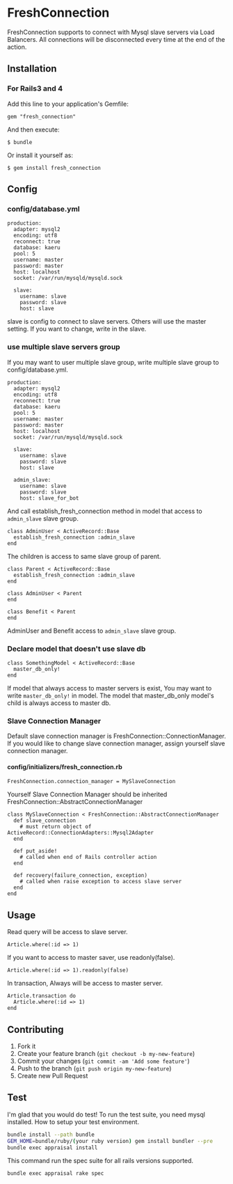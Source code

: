 # FreshConnection

FreshConnection supports to connect with Mysql slave servers via Load Balancers.
All connections will be disconnected every time at the end of the action.

## Installation

### For Rails3 and 4
Add this line to your application's Gemfile:

    gem "fresh_connection"

And then execute:

    $ bundle

Or install it yourself as:

    $ gem install fresh_connection


## Config
### config/database.yml

    production:
      adapter: mysql2
      encoding: utf8
      reconnect: true
      database: kaeru
      pool: 5
      username: master
      password: master
      host: localhost
      socket: /var/run/mysqld/mysqld.sock

      slave:
        username: slave
        password: slave
        host: slave

slave is config to connect to slave servers.
Others will use the master setting. If you want to change, write in the slave.

### use multiple slave servers group
If you may want to user multiple slave group, write multiple slave group to config/database.yml. 

    production:
      adapter: mysql2
      encoding: utf8
      reconnect: true
      database: kaeru
      pool: 5
      username: master
      password: master
      host: localhost
      socket: /var/run/mysqld/mysqld.sock

      slave:
        username: slave
        password: slave
        host: slave

      admin_slave:
        username: slave
        password: slave
        host: slave_for_bot

And call establish_fresh_connection method in model that access to ```admin_slave``` slave group.

    class AdminUser < ActiveRecord::Base
      establish_fresh_connection :admin_slave
    end

The children is access to same slave group of parent.

    class Parent < ActiveRecord::Base
      establish_fresh_connection :admin_slave
    end

    class AdminUser < Parent
    end

    class Benefit < Parent
    end

AdminUser and Benefit access to ```admin_slave``` slave group.


### Declare model that doesn't use slave db

    class SomethingModel < ActiveRecord::Base
      master_db_only!
    end

If model that always access to master servers is exist, You may want to write ```master_db_only!```  in model.
The model that master_db_only model's child is always access to master db.

### Slave Connection Manager
Default slave connection manager is FreshConnection::ConnectionManager.
If you would like to change slave connection manager, assign yourself slave connection manager.

#### config/initializers/fresh_connection.rb

    FreshConnection.connection_manager = MySlaveConnection


Yourself Slave Connection Manager should be inherited FreshConnection::AbstractConnectionManager

    class MySlaveConnection < FreshConnection::AbstractConnectionManager
      def slave_connection
        # must return object of ActiveRecord::ConnectionAdapters::Mysql2Adapter
      end

      def put_aside!
        # called when end of Rails controller action
      end

      def recovery(failure_connection, exception)
        # called when raise exception to access slave server
      end
    end

## Usage
Read query will be access to slave server.

    Article.where(:id => 1)

If you want to access to master saver, use readonly(false).

    Article.where(:id => 1).readonly(false)

In transaction, Always will be access to master server.

    Article.transaction do
      Article.where(:id => 1)
    end



## Contributing

1. Fork it
2. Create your feature branch (`git checkout -b my-new-feature`)
3. Commit your changes (`git commit -am 'Add some feature'`)
4. Push to the branch (`git push origin my-new-feature`)
5. Create new Pull Request

## Test

I'm glad that you would do test!
To run the test suite, you need mysql installed.
How to setup your test environment.

```bash
bundle install --path bundle
GEM_HOME=bundle/ruby/(your ruby version) gem install bundler --pre
bundle exec appraisal install
```

This command run the spec suite for all rails versions supported.

```base
bundle exec appraisal rake spec
```

